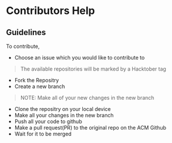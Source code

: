 # Contributors Help
## Guidelines
To contribute,
* Choose an issue which you would like to contribute to 
> The available repositories will be marked by a Hacktober tag
* Fork the Repositry
* Create a new branch
> NOTE: Make all of your new changes in the new branch
* Clone the repositry on your local device
* Make all your changes in the new branch
* Push all your code to github
* Make a pull request(PR) to the original repo on the ACM Github
* Wait for it to be merged
